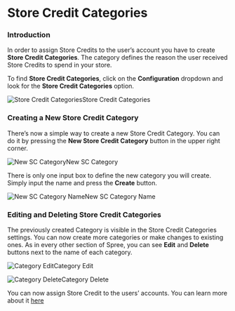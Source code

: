 # Store Credit Categories

### Introduction <a id="introduction"></a>

In order to assign Store Credits to the user’s account you have to create **Store Credit Categories**. The category defines the reason the user received Store Credits to spend in your store.

To find **Store Credit Categories**, click on the **Configuration** dropdown and look for the **Store Credit Categories** option.

![Store Credit Categories](https://guides.spreecommerce.org/static/3327cd5508b3c6597c157d8718bbb025/d2252/store_credit_categories.jpg)Store Credit Categories

### Creating a New Store Credit Category <a id="creating-a-new-store-credit-category"></a>

There’s now a simple way to create a new Store Credit Category. You can do it by pressing the **New Store Credit Category** button in the upper right corner.

![New SC Category](https://guides.spreecommerce.org/static/1e7a3ae8256ddb69b7975111c593ea1d/51f40/new_sc_category.jpg)New SC Category

There is only one input box to define the new category you will create. Simply input the name and press the **Create** button.

![New SC Category Name](https://guides.spreecommerce.org/static/98a32ce6e9acf22705433f2e618b61ab/50fad/new_sc_category_name.jpg)New SC Category Name

### Editing and Deleting Store Credit Categories <a id="editing-and-deleting-store-credit-categories"></a>

The previously created Category is visible in the Store Credit Categories settings. You can now create more categories or make changes to existing ones. As in every other section of Spree, you can see **Edit** and **Delete** buttons next to the name of each category.

![Category Edit](https://guides.spreecommerce.org/static/c98a1986086253e22bd662a765cb3fa2/38ea8/category_edit_icon.jpg)Category Edit

![Category Delete](https://guides.spreecommerce.org/static/41f7279f17ff4d6fd279e0347b5e96ff/38ea8/category_delete_icon.jpg)Category Delete

You can now assign Store Credit to the users’ accounts. You can learn more about it [here](https://guides.spreecommerce.org/user/users/editing_users.html)

